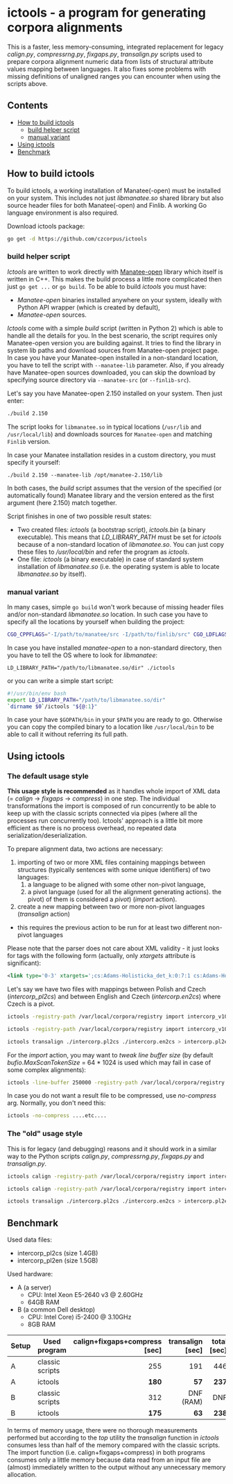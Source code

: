 # ictools - a program for generating corpora alignments

This is a faster, less memory-consuming, integrated replacement for legacy *calign.py*,
*compressrng.py*, *fixgaps.py*, *transalign.py* scripts used to prepare corpora alignment
numeric data from lists of structural attribute values mapping between languages. It also fixes
some problems with missing definitions of unaligned ranges you can encounter when using the scripts above.

## Contents

* [How to build ictools](#how_to_build_ictools)
  * [build helper script](#how_to_build_ictools_helper_script)
  * [manual variant](#how_to_build_ictools_manual_variant)
* [Using ictools](#using_ictools)
* [Benchmark](#benchmark)

<a name="how_to_build_ictools"></a>
## How to build ictools

To build ictools, a working installation of Manatee(-open) must be installed on your system.
This includes not just *libmanatee.so* shared library but also source header files for both
Manatee(-open) and Finlib. A working Go language environment is also required.

Download ictools package:

```bash
go get -d https://github.com/czcorpus/ictools
```

<a name="how_to_build_ictools_helper_script"></a>
### build helper script

*Ictools* are written to work directly with [Manatee-open](https://nlp.fi.muni.cz/trac/noske) library which
itself is written in C++. This makes the build process a little more complicated then just `go get ...` or `go build`. To be able to build *ictools* you must have:

* *Manatee-open* binaries installed anywhere on your system, ideally with Python API wrapper (which is created by default),
* *Manatee-open* sources.

*Ictools* come with a simple *build* script (written in Python 2) which is able to handle all the details
for you. In the best scenario, the script requires only Manatee-open version you are building against. It tries to
find the library in system lib paths and download sources from Manatee-open project page. In case you have your Manatee-open installed in a non-standard location, you have to tell the script with `--manatee-lib` parameter. Also, if you already have Manatee-open sources downloaded, you can skip the download by specifying source directory
via `--manatee-src` (or `--finlib-src`).

Let's say you have Manatee-open 2.150 installed on your system. Then just enter:

```bash
./build 2.150
```

The script looks for `libmanatee.so` in typical locations (`/usr/lib` and `/usr/local/lib`) and
downloads sources for `Manatee-open` and matching `Finlib` version.

In case your Manatee installation resides in a custom directory, you must specify it yourself:

```
./build 2.150 --manatee-lib /opt/manatee-2.150/lib
```

In both cases, the *build* script assumes that the version of the specified (or automatically found)
Manatee library and the version entered as the first argument (here 2.150) match together.

Script finishes in one of two possible result states:

* Two created files: *ictools* (a bootstrap script), *ictools.bin* (a binary executable). This means that *LD_LIBRARY_PATH* must be set for *ictools* because of a non-standard location of *libmanatee.so*. You can just copy these files to */usr/local/bin*
  and refer the program as *ictools*.
* One file: *ictools* (a binary executable) in case of standard system installation of *libmanatee.so* (i.e. the
  operating system is able to locate *libmanatee.so* by itself).

<a name="how_to_build_ictools_manual_variant"></a>
### manual variant

In many cases, simple `go build` won't work because of missing header files and/or non-standard
*libmanatee.so* location. In such case you have to specify all the locations by yourself when
building the project:

```bash
CGO_CPPFLAGS="-I/path/to/manatee/src -I/path/to/finlib/src" CGO_LDFLAGS="-lmanatee -L/path/to/manatee/lib/dir" go build
```

In case you have installed *manatee-open* to a non-standard directory, then you have to tell the OS where to look
for *libmanatee*:

```
LD_LIBRARY_PATH="/path/to/libmanatee.so/dir" ./ictools
```

or you can write a simple start script:

```bash
#!/usr/bin/env bash
export LD_LIBRARY_PATH="/path/to/libmanatee.so/dir"
`dirname $0`/ictools "${@:1}"
```

In case your have `$GOPATH/bin` in your `$PATH` you are ready to go. Otherwise you can copy the
compiled binary to a location like `/usr/local/bin` to be able to call it without referring its full
path.

<a name="using_ictools"></a>
## Using ictools


### The default usage style

**This usage style is recommended** as it handles whole import of XML data
(= *calign* -> *fixgaps* -> *compress*) in one step. The individual transformations the import
is composed of run concurrently to be able to keep up with the classic scripts connected via
pipes (where all the processes run concurrently too). Ictools' approach is a little bit more
efficient as there is no process overhead, no repeated data serialization/deserialization.

To prepare alignment data, two actions are necessary:

1. importing of two or more XML files containing mappings between structures (typically sentences with some unique identifiers) of two languages:
     1. a language to be aligned with some other non-pivot language,
     1. a pivot language (used for all the alignment generating actions).
   the pivot) of them is considered a *pivot*) (*import* action).
1. create a new mapping between two or more non-pivot languages (*transalign* action)
  * this requires the previous action to be run for at least two different non-pivot languages

Please note that the parser does not care about XML validity - it just looks for tags with the
following form (actually, only *xtargets* attribute is significant):

```xml
<link type='0-3' xtargets=';cs:Adams-Holisticka_det_k:0:7:1 cs:Adams-Holisticka_det_k:0:7:2 cs:Adams-Holisticka_det_k:0:7:3' status='man'/>
```

Let's say we have two files with mappings between Polish and Czech (*intercorp_pl2cs*) and between
English and Czech (*intercorp.en2cs*) where Czech is a pivot.

```bash
ictools -registry-path /var/local/corpora/registry import intercorp_v10_pl intercorp_v10_cs s.id /var/local/corpora/aligndef/intercorp_pl2cs > intercorp.pl2cs

ictools -registry-path /var/local/corpora/registry import intercorp_v10_en intercorp_v10_cs s.id /var/local/corpora/aligndef/intercorp_en2cs > intercorp.en2cs

ictools transalign ./intercorp.pl2cs ./intercorp.en2cs > intercorp.pl2en
```

For the *import* action, you may want to *tweak line buffer size* (by default *bufio.MaxScanTokenSize* = 64 * 1024
is used which may fail in case of some complex alignments):

```bash
ictools -line-buffer 250000 -registry-path /var/local/corpora/registry import ....etc...
```

In case you do not want a result file to be compressed, use *no-compress* arg. Normally, you
don't need this:

```bash
ictools -no-compress ....etc....
```

### The "old" usage style

This is for legacy (and debugging) reasons and it should work in a similar way to the Python scripts
*calign.py*, *compressrng.py*, *fixgaps.py* and *transalign.py*.

```bash
ictools calign -registry-path /var/local/corpora/registry import intercorp_v10_pl intercorp_v10_cs s.id /var/local/corpora/aligndef/intercorp_pl2cs | ictools fixgaps | ictools compressrng > intercorp.pl2cs

ictools calign -registry-path /var/local/corpora/registry import intercorp_v10_en intercorp_v10_cs s.id /var/local/corpora/aligndef/intercorp_en2cs | ictools fixgaps | ictools compressrng > intercorp.en2cs

ictools transalign ./intercorp.pl2cs ./intercorp.en2cs > intercorp.pl2en
```

<a name="benchmark"></a>
## Benchmark

Used data files:

* intercorp_pl2cs (size 1.4GB)
* intercorp_pl2en (size 1.5GB)

Used hardware:

* A (a server)
  * CPU: Intel Xeon E5-2640 v3 @ 2.60GHz
  * 64GB RAM
* B (a common Dell desktop)
  * CPU: Intel Core) i5-2400 @ 3.10GHz
  * 8GB RAM

| Setup | Used program    | calign+fixgaps+compress [sec] | transalign [sec] | total [sec]  |
|-------|-----------------|------------------------------:|-----------------:|-------------:|
| A     | classic scripts |  255                          | 191              | 446          |
| A     | ictools         |  **180**                      | **57**           | **237**      |
| B     | classic scripts |  312                          | DNF (RAM)        | DNF          |
| B     | ictools         |  **175**                      | **63**           | **238**      |

In terms of memory usage, there were no thorough measurements performed but according to the *top*
utility the *transalign* function in *ictools* consumes less than half of the memory compared
with the classic scripts. The import function (i.e. calign+fixgaps+compress) in both programs
consumes only a little memory because data read from an input file are (almost) immediately written
to the output without any unnecessary memory allocation.

